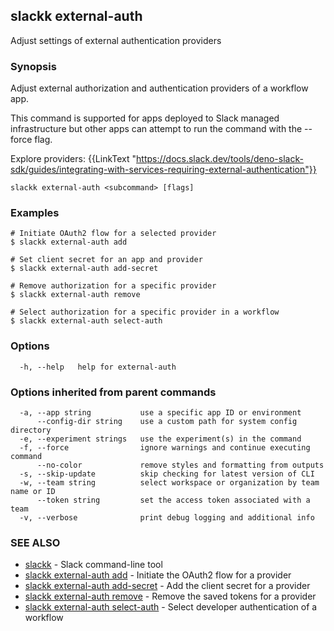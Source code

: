 ## slackk external-auth

Adjust settings of external authentication providers

### Synopsis

Adjust external authorization and authentication providers of a workflow app.

This command is supported for apps deployed to Slack managed infrastructure but
other apps can attempt to run the command with the --force flag.

Explore providers: {{LinkText "https://docs.slack.dev/tools/deno-slack-sdk/guides/integrating-with-services-requiring-external-authentication"}}

```
slackk external-auth <subcommand> [flags]
```

### Examples

```
# Initiate OAuth2 flow for a selected provider
$ slackk external-auth add

# Set client secret for an app and provider
$ slackk external-auth add-secret

# Remove authorization for a specific provider
$ slackk external-auth remove

# Select authorization for a specific provider in a workflow
$ slackk external-auth select-auth
```

### Options

```
  -h, --help   help for external-auth
```

### Options inherited from parent commands

```
  -a, --app string           use a specific app ID or environment
      --config-dir string    use a custom path for system config directory
  -e, --experiment strings   use the experiment(s) in the command
  -f, --force                ignore warnings and continue executing command
      --no-color             remove styles and formatting from outputs
  -s, --skip-update          skip checking for latest version of CLI
  -w, --team string          select workspace or organization by team name or ID
      --token string         set the access token associated with a team
  -v, --verbose              print debug logging and additional info
```

### SEE ALSO

* [slackk](slackk.md)	 - Slack command-line tool
* [slackk external-auth add](slackk_external-auth_add.md)	 - Initiate the OAuth2 flow for a provider
* [slackk external-auth add-secret](slackk_external-auth_add-secret.md)	 - Add the client secret for a provider
* [slackk external-auth remove](slackk_external-auth_remove.md)	 - Remove the saved tokens for a provider
* [slackk external-auth select-auth](slackk_external-auth_select-auth.md)	 - Select developer authentication of a workflow

